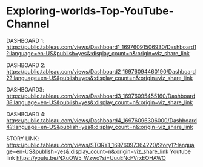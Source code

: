 # Exploring-worlds-Top-YouTube-Channel
DASHBOARD 1:
https://public.tableau.com/views/Dashboard1_16976091506930/Dashboard1?:language=en-US&publish=yes&:display_count=n&:origin=viz_share_link

DASHBOARD 2:
https://public.tableau.com/views/Dashboard2_16976094460190/Dashboard2?:language=en-US&publish=yes&:display_count=n&:origin=viz_share_link

DASHBOARD3:
https://public.tableau.com/views/Dashboard3_16976095455160/Dashboard3?:language=en-US&publish=yes&:display_count=n&:origin=viz_share_link

DASHBOARD 4:
https://public.tableau.com/views/Dashboard4_16976096306000/Dashboard4?:language=en-US&publish=yes&:display_count=n&:origin=viz_share_link

STORY LINK:
https://public.tableau.com/views/STORY1_16976097364220/Story1?:language=en-US&publish=yes&:display_count=n&:origin=viz_share_link
Youtube link https://youtu.be/NXuOW5_Wzwo?si=UuuENcFVrxEOHAWO

